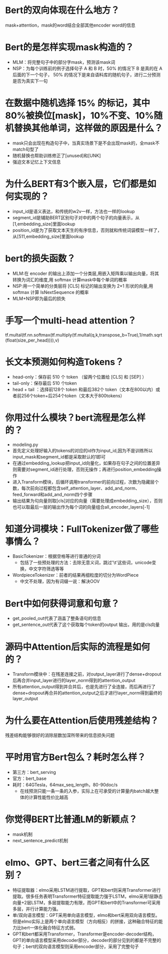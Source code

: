 # Bert的双向体现在什么地方？
mask+attention，mask的word结合全部其他encoder word的信息

# Bert的是怎样实现mask构造的？
- MLM：将完整句子中的部分字mask，预测该mask词
- NSP：为每个训练前的例子选择句子 A 和 B 时，50% 的情况下 B 是真的在 A 后面的下一个句子， 50% 的情况下是来自语料库的随机句子，进行二分预测是否为真实下一句

# 在数据中随机选择 15% 的标记，其中80%被换位\[mask]，10%不变、10%随机替换其他单词，这样做的原因是什么？
- mask只会出现在构造句子中，当真实场景下是不会出现mask的，全mask不match句型了
- 随机替换也帮助训练修正了\[unused]和\[UNK]
- 强迫文本记忆上下文信息

# 为什么BERT有3个嵌入层，它们都是如何实现的？
- input_id是语义表达，和传统的w2v一样，方法也一样的lookup
- segment_id是辅助BERT区别句子对中的两个句子的向量表示，从\[1,embedding_size]里面lookup
- position_id是为了获取文本天生的有序信息，否则就和传统词袋模型一样了，从\[511,embedding_size]里面lookup

# bert的损失函数？
- MLM:在 encoder 的输出上添加一个分类层,用嵌入矩阵乘以输出向量，将其转换为词汇的维度,用 softmax 计算mask中每个单词的概率
- NSP:用一个简单的分类层将 \[CLS] 标记的输出变换为 2×1 形状的向量,用 softmax 计算 IsNextSequence 的概率
- MLM+NSP即为最后的损失

# 手写一个multi-head attention？
tf.multal(tf.nn.softmax(tf.multiply(tf.multal(q,k,transpose_b=True),1/math.sqrt(float(size_per_head)))),v)

# 长文本预测如何构造Tokens？
- head-only：保存前 510 个 token （留两个位置给 \[CLS] 和 \[SEP] ）
- tail-only：保存最后 510 个token
- head + tail ：选择前128个 token 和最后382个 token（文本在800以内）或者前256个token+后254个token（文本大于800tokens）

# 你用过什么模块？bert流程是怎么样的？
- modeling.py
- 首先定义处理好输入的tokens的对应的id作为input_id,因为不是训练所以input_mask和segment_id都是采取默认的1即可
- 在通过embedding_lookup把input_id向量化，如果存在句子之间的位置差异则需要对segment_id进行处理，否则无操作；再进行position_embedding操作
- 进入Transform模块，后循环调用transformer的前向过程，次数为隐藏层个数，每次前向过程都包含self_attention_layer、add_and_norm、feed_forward和add_and_norm四个步骤
- 输出结果为句向量则取\[cls]对应的向量（需要处理成embedding_size），否则也可以取最后一层的输出作为每个词的向量组合all_encoder_layers\[-1]

# 知道分词模块：FullTokenizer做了哪些事情么？
- BasicTokenizer：根据空格等进行普通的分词
    - 包括了一些预处理的方法：去除无意义词，跳过'\t'这些词，unicode变换，中文字符筛选等等
- WordpieceTokenizer：前者的结果再细粒度的切分为WordPiece
    - 中文不处理，因为有词缀一说：解决OOV

# Bert中如何获得词意和句意？
- get_pooled_out代表了涵盖了整条语句的信息
- get_sentence_out代表了这个获取每个token的output 输出，用的是cls向量
    
# 源码中Attention后实际的流程是如何的？
- Transform模块中：在残差连接之前，对output_layer进行了dense+dropout后再合并input_layer进行的layer_norm得到的attention_output
- 所有attention_output得到并合并后，也是先进行了全连接，而后再进行了dense+dropout再合并的attention_output之后才进行layer_norm得到最终的layer_output

# 为什么要在Attention后使用残差结构？
残差结构能够很好的消除层数加深所带来的信息损失问题

# 平时用官方Bert包么？耗时怎么样？
- 第三方：bert_serving
- 官方：bert_base
- 耗时：64GTesla，64max_seq_length，80-90doc/s
    - 在线预测只能一条一条的入参，实际上在可承受的计算量内batch越大整体的计算性能性价比越高
    
# 你觉得BERT比普通LM的新颖点？
- mask机制
- next_sentence_predict机制

# elmo、GPT、bert三者之间有什么区别？
- 特征提取器：elmo采用LSTM进行提取，GPT和bert则采用Transformer进行提取。很多任务表明Transformer特征提取能力强于LSTM，elmo采用1层静态向量+2层LSTM，多层提取能力有限，而GPT和bert中的Transformer可采用多层，并行计算能力强。
- 单/双向语言模型：GPT采用单向语言模型，elmo和bert采用双向语言模型。但是elmo实际上是两个单向语言模型（方向相反）的拼接，这种融合特征的能力比bert一体化融合特征方式弱。
- GPT和bert都采用Transformer，Transformer是encoder-decoder结构，GPT的单向语言模型采用decoder部分，decoder的部分见到的都是不完整的句子；bert的双向语言模型则采用encoder部分，采用了完整句子
